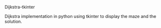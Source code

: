 Dijkstra-tkinter

Dijkstra implementation in python using tkinter to display the maze and the solution.

